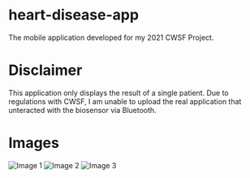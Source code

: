 # heart-disease-app
The mobile application developed for my 2021 CWSF Project.

# Disclaimer
This application only displays the result of a single patient. Due to regulations with CWSF, I am unable to upload the real application that unteracted with the biosensor via Bluetooth.

# Images
![Image 1](https://firebasestorage.googleapis.com/v0/b/project-leo-mvp.appspot.com/o/attachments%2F99f5c618-49eb-48d0-8d98-bc75370c6d47%2Fbb6a5435971?alt=media&token=f03aa074-94e4-4415-9214-fa56fcb06c19)
![Image 2](https://firebasestorage.googleapis.com/v0/b/project-leo-mvp.appspot.com/o/attachments%2F99f5c618-49eb-48d0-8d98-bc75370c6d47%2F929480aa871?alt=media&token=01814cdb-9f1a-4e7d-8afb-8dd826f0c731)
![Image 3](https://firebasestorage.googleapis.com/v0/b/project-leo-mvp.appspot.com/o/attachments%2F99f5c618-49eb-48d0-8d98-bc75370c6d47%2Fd6c480aa871?alt=media&token=cab0d5f6-b5d2-4025-8833-8c5f963b6078)
